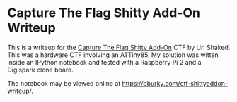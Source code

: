 # Capture The Flag Shitty Add-On Writeup

This is a writeup for the [Capture The Flag Shitty Add-On](https://blog.wokwi.com/capture-the-flag-shitty-add-on/) CTF by Uri Shaked. This was a hardware CTF involving an ATTiny85. My solution was witten inside an IPython notebook and tested with a Raspberry Pi 2 and a Digispark clone board.

The notebook may be viewed online at <https://bburky.com/ctf-shittyaddon-writeup/>.

